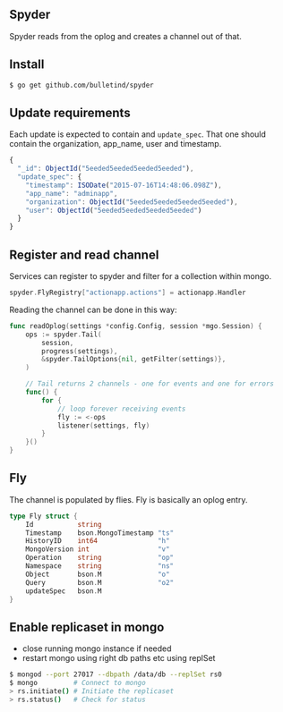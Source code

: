 ## Spyder

Spyder reads from the oplog and creates a channel out of that.

## Install

```sh
$ go get github.com/bulletind/spyder
```

## Update requirements

Each update is expected to contain and `update_spec`. That one should contain the organization, app_name, user and timestamp.

```js
{
  "_id": ObjectId("5eeded5eeded5eeded5eeded"),
  "update_spec": {
    "timestamp": ISODate("2015-07-16T14:48:06.098Z"),
    "app_name": "adminapp",
    "organization": ObjectId("5eeded5eeded5eeded5eeded"),
    "user": ObjectId("5eeded5eeded5eeded5eeded")
  }
}
```

## Register and read channel

Services can register to spyder and filter for a collection within mongo.

```go
spyder.FlyRegistry["actionapp.actions"] = actionapp.Handler
```

Reading the channel can be done in this way:

```go
func readOplog(settings *config.Config, session *mgo.Session) {
	ops := spyder.Tail(
		session,
		progress(settings),
		&spyder.TailOptions{nil, getFilter(settings)},
	)

	// Tail returns 2 channels - one for events and one for errors
	func() {
		for {
			// loop forever receiving events
			fly := <-ops
			listener(settings, fly)
		}
	}()
}
```

## Fly

The channel is populated by flies. Fly is basically an oplog entry.

```go
type Fly struct {
	Id           string
	Timestamp    bson.MongoTimestamp "ts"
	HistoryID    int64               "h"
	MongoVersion int                 "v"
	Operation    string              "op"
	Namespace    string              "ns"
	Object       bson.M              "o"
	Query        bson.M              "o2"
	updateSpec   bson.M
}
```

## Enable replicaset in mongo

- close running mongo instance if needed
- restart mongo using right db paths etc using replSet

```sh
$ mongod --port 27017 --dbpath /data/db --replSet rs0
$ mongo         # Connect to mongo
> rs.initiate() # Initiate the replicaset
> rs.status()   # Check for status
```
